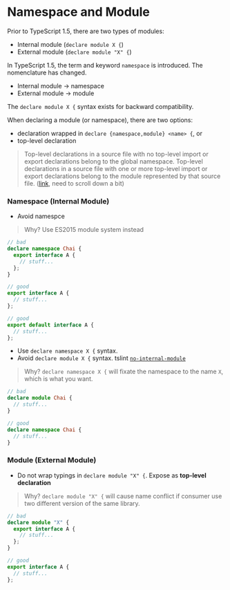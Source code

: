 # Namespace and Module
Prior to TypeScript 1.5, there are two types of modules:
* Internal module (`declare module X {`)
* External module (`declare module "X" {`)

In TypeScript 1.5, the term and keyword `namespace` is introduced. The nomenclature has changed.
* Internal module -> namespace
* External module -> module

The `declare module X {` syntax exists for backward compatibility.

When declaring a module (or namespace), there are two options:
* declaration wrapped in `declare {namespace,module} <name> {`, or
* top-level declaration

> Top-level declarations in a source file with no top-level import or export declarations belong to the global namespace. Top-level declarations in a source file with one or more top-level import or export declarations belong to the module represented by that source file. ([link](https://github.com/Microsoft/TypeScript/blob/master/doc/spec.md#23-declarations), need to scroll down a bit)

### Namespace (Internal Module)
- Avoid namespce

> Why? Use ES2015 module system instead

```ts
// bad
declare namespace Chai {
  export interface A {
    // stuff...
  };
}

// good
export interface A {
  // stuff...
};

// good
export default interface A {
  // stuff...
};
```

- Use `declare namespace X {` syntax.
- Avoid `declare module X {` syntax. tslint [`no-internal-module`](tslint.md/no-internal-module-native)

> Why? `declare namespace X {` will fixate the namespace to the name `X`, which is what you want.

```ts
// bad
declare module Chai {
  // stuff...
}

// good
declare namespace Chai {
  // stuff...
}
```

### Module (External Module)
- Do not wrap typings in `declare module "X" {`. Expose as **top-level declaration**

> Why? `declare module "X" {` will cause name conflict if consumer use two different version of the same library.

```ts
// bad
declare module "X" {
  export interface A {
    // stuff...
  };
}

// good
export interface A {
  // stuff...
};
```
